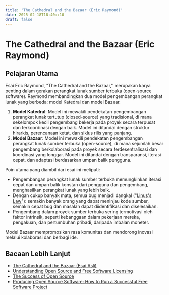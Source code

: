 ```yaml
---
title: 'The Cathedral and the Bazaar (Eric Raymond)'
date: 2025-02-18T18:40::10
draft: false
---
```


# The Cathedral and the Bazaar (Eric Raymond)

## Pelajaran Utama

Esai Eric Raymond, "The Cathedral and the Bazaar," merupakan karya penting dalam gerakan perangkat lunak sumber terbuka (open-source software). Raymond membandingkan dua model pengembangan perangkat lunak yang berbeda: model Katedral dan model Bazaar.

1. **Model Katedral**: Model ini mewakili pendekatan pengembangan perangkat lunak tertutup (closed-source) yang tradisional, di mana sekelompok kecil pengembang bekerja pada proyek secara terpusat dan terkoordinasi dengan baik. Model ini ditandai dengan struktur hirarkis, perencanaan ketat, dan siklus rilis yang panjang.
2. **Model Bazaar**: Model ini mewakili pendekatan pengembangan perangkat lunak sumber terbuka (open-source), di mana sejumlah besar pengembang berkolaborasi pada proyek secara terdesentralisasi dan koordinasi yang longgar. Model ini ditandai dengan transparansi, iterasi cepat, dan adaptasi berdasarkan umpan balik pengguna.

Poin utama yang diambil dari esai ini meliputi:

- Pengembangan perangkat lunak sumber terbuka memungkinkan iterasi cepat dan umpan balik konstan dari pengguna dan pengembang, menghasilkan perangkat lunak yang lebih baik.
- Dengan cukup banyak mata, semua bug menjadi dangkal ("[Linus's Law](https://en.wikipedia.org/wiki/Linus's_law)"): semakin banyak orang yang dapat meninjau kode sumber, semakin cepat bug dan masalah dapat diidentifikasi dan diselesaikan.
- Pengembang dalam proyek sumber terbuka sering termotivasi oleh faktor intrinsik, seperti kebanggaan dalam pekerjaan mereka, pengakuan, dan pertumbuhan pribadi, daripada imbalan moneter.

Model Bazaar mempromosikan rasa komunitas dan mendorong inovasi melalui kolaborasi dan berbagi ide.

## Bacaan Lebih Lanjut

- [The Cathedral and the Bazaar (Esai Asli)](http://www.catb.org/~esr/writings/cathedral-bazaar/cathedral-bazaar/index.html)
- [Understanding Open Source and Free Software Licensing](https://www.oreilly.com/library/view/understanding-open-source/0596005814/)
- [The Success of Open Source](https://www.hup.harvard.edu/catalog.php?isbn=9780674012929)
- [Producing Open Source Software: How to Run a Successful Free Software Project](https://producingoss.com/)
